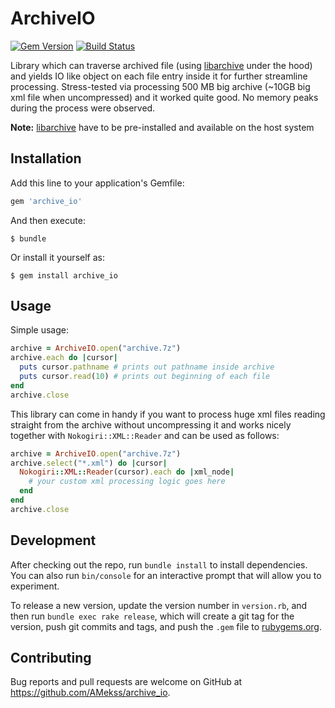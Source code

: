 # ArchiveIO
[![Gem Version](https://badge.fury.io/rb/archive_io.svg)](https://badge.fury.io/rb/archive_io)
[![Build Status](https://travis-ci.org/AMekss/archive_io.svg?branch=master)](https://travis-ci.org/AMekss/archive_io)

Library which can traverse archived file (using [libarchive](http://www.libarchive.org/) under the hood) and yields IO like object on each file entry inside it for further streamline processing. Stress-tested via processing 500 MB big archive (~10GB big xml file when uncompressed) and it worked quite good. No memory peaks during the process were observed.

**Note:** [libarchive](http://www.libarchive.org/) have to be pre-installed and available on the host system

## Installation

Add this line to your application's Gemfile:

```ruby
gem 'archive_io'
```

And then execute:

    $ bundle

Or install it yourself as:

    $ gem install archive_io

## Usage

Simple usage:

```ruby
archive = ArchiveIO.open("archive.7z")
archive.each do |cursor|
  puts cursor.pathname # prints out pathname inside archive
  puts cursor.read(10) # prints out beginning of each file
end
archive.close
```

This library can come in handy if you want to process huge xml files reading straight from the archive without uncompressing it and works nicely together with `Nokogiri::XML::Reader` and can be used as follows:

```ruby
archive = ArchiveIO.open("archive.7z")
archive.select("*.xml") do |cursor|
  Nokogiri::XML::Reader(cursor).each do |xml_node|
    # your custom xml processing logic goes here
  end
end
archive.close
```

## Development

After checking out the repo, run `bundle install` to install dependencies. You can also run `bin/console` for an interactive prompt that will allow you to experiment.

To release a new version, update the version number in `version.rb`, and then run `bundle exec rake release`, which will create a git tag for the version, push git commits and tags, and push the `.gem` file to [rubygems.org](https://rubygems.org).

## Contributing

Bug reports and pull requests are welcome on GitHub at https://github.com/AMekss/archive_io.


